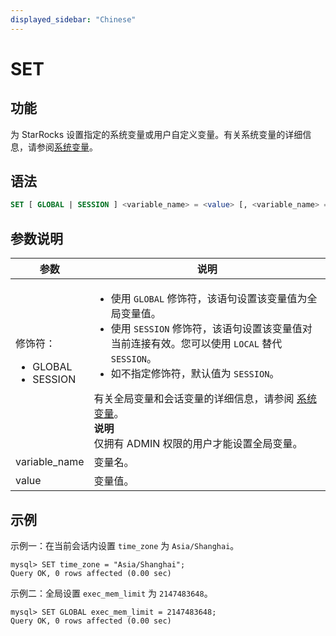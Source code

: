```yaml
---
displayed_sidebar: "Chinese"
---
```


# SET

## 功能

为 StarRocks 设置指定的系统变量或用户自定义变量。有关系统变量的详细信息，请参阅[系统变量](../../../reference/System_variable.md)。

## 语法

```SQL
SET [ GLOBAL | SESSION ] <variable_name> = <value> [, <variable_name> = <value>] ...
```

## 参数说明

| **参数**              | **说明**                                                     |
| --------------------- | ------------------------------------------------------------ |
| 修饰符：<ul><li>GLOBAL</li><li>SESSION</li></ul> | <ul><li>使用 `GLOBAL` 修饰符，该语句设置该变量值为全局变量值。</li><li>使用 `SESSION` 修饰符，该语句设置该变量值对当前连接有效。您可以使用 `LOCAL` 替代 `SESSION`。</li><li>如不指定修饰符，默认值为 `SESSION`。</li></ul>有关全局变量和会话变量的详细信息，请参阅 [系统变量](../../../reference/System_variable.md)。<br/>**说明**<br/>仅拥有 ADMIN 权限的用户才能设置全局变量。 |
| variable_name         | 变量名。                                                     |
| value                 | 变量值。                                                     |

## 示例

示例一：在当前会话内设置 `time_zone` 为 `Asia/Shanghai`。

```Plain
mysql> SET time_zone = "Asia/Shanghai";
Query OK, 0 rows affected (0.00 sec)
```

示例二：全局设置 `exec_mem_limit` 为 `2147483648`。

```Plain
mysql> SET GLOBAL exec_mem_limit = 2147483648;
Query OK, 0 rows affected (0.00 sec)
```
